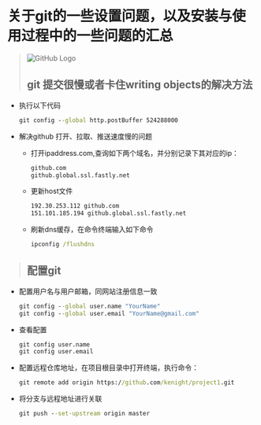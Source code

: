 # 关于git的一些设置问题，以及安装与使用过程中的一些问题的汇总

> ![GitHub Logo](https://www.easyicon.net/download/png/1128210/48/)
>
> ## git 提交很慢或者卡住writing objects的解决方法

* 执行以下代码

  ```bat
  git config --global http.postBuffer 524288000
  ```

* 解决github 打开、拉取、推送速度慢的问题
  * 打开ipaddress.com,查询如下两个域名，并分别记录下其对应的ip：

    ```bat
    github.com
    github.global.ssl.fastly.net
    ```

  * 更新host文件

    ```bat
    192.30.253.112 github.com
    151.101.185.194 github.global.ssl.fastly.net
    ```

  * 刷新dns缓存，在命令终端输入如下命令

    ```bat
    ipconfig /flushdns
    ```

> ## 配置git

* 配置用户名与用户邮箱，同网站注册信息一致

  ```bat
  git config --global user.name "YourName"
  git config --global user.email "YourName@gmail.com"
  ```

* 查看配置

  ```bat
  git config user.name
  git config user.email
  ```

* 配置远程仓库地址，在项目根目录中打开终端，执行命令：

  ```bat
  git remote add origin https://github.com/kenight/project1.git
  ```

* 将分支与远程地址进行关联

  ```bat
  git push --set-upstream origin master
  ```
